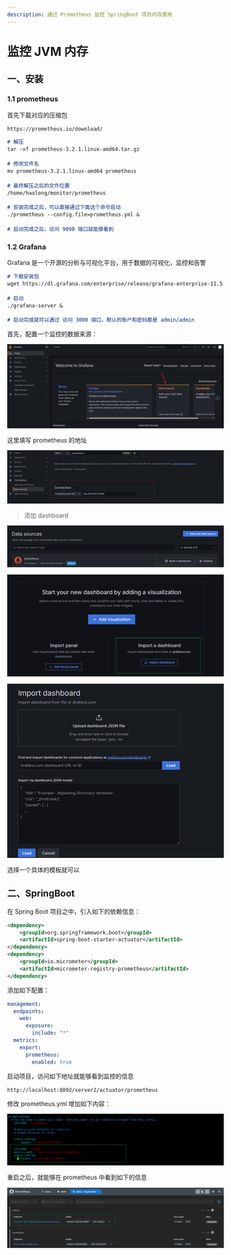 ```yaml
---
description: 通过 Prometheus 监控 SpringBoot 项目内存使用
---
```


# 监控 JVM 内存

## 一、安装

### 1.1 prometheus

首先下载对应的压缩包

```markdown
https://prometheus.io/download/
```

```markdown
# 解压
tar -xf prometheus-3.2.1.linux-amd64.tar.gz

# 修改文件名
mv prometheus-3.2.1.linux-amd64 prometheus

# 最终解压之后的文件位置
/home/haolong/monitor/prometheus

# 安装完成之后，可以直接通过下面这个命令启动
./prometheus --config.file=prometheus.yml &

# 启动完成之后，访问 9090 端口就能够看到
```

### 1.2 Grafana

Grafana 是一个开源的分析与可视化平台，用于数据的可视化，监控和告警

```markdown
# 下载安装包
wget https://dl.grafana.com/enterprise/release/grafana-enterprise-11.5.2.linux-amd64.tar.gz

# 启动
./grafana-server &

# 启动完成就可以通过 访问 3000 端口，默认的账户和密码都是 admin/admin
```

首先，配置一个监控的数据来源：

![image-20250309203241225](asserts/image-20250309203241225.png)

这里填写 prometheus 的地址

![image-20250309203125356](asserts/image-20250309203125356.png)

> 添加 dashboard

![image-20250309222111355](asserts/image-20250309222111355.png)

![image-20250309222144522](asserts/image-20250309222144522.png)

![image-20250309222210545](asserts/image-20250309222210545.png)

选择一个具体的模板就可以

## 二、SpringBoot

在 Spring Boot 项目之中，引入如下的依赖信息：

```xml
<dependency>
    <groupId>org.springframework.boot</groupId>
    <artifactId>spring-boot-starter-actuator</artifactId>
</dependency>
<dependency>
    <groupId>io.micrometer</groupId>
    <artifactId>micrometer-registry-prometheus</artifactId>
</dependency>
```

添加如下配置：

```yaml
management:
  endpoints:
    web:
      exposure:
        include: "*"
  metrics:
    export:
      prometheus:
        enabled: true
```

启动项目，访问如下地址就能够看到监控的信息

```markdown
http://localhost:8092/server2/actuator/prometheus
```

修改 prometheus.yml 增加如下内容：

![image-20250309221907131](asserts/image-20250309221907131.png)

重启之后，就能够在 prometheus 中看到如下的信息

![image-20250309222005706](asserts/image-20250309222005706.png)